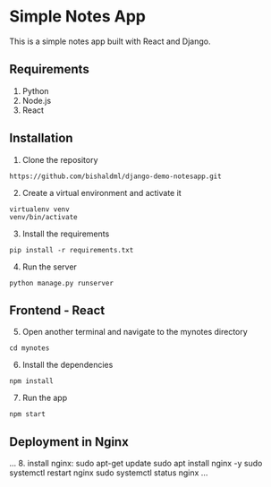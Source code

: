 # Simple Notes App
This is a simple notes app built with React and Django.

## Requirements
1. Python 
2. Node.js
3. React

## Installation
1. Clone the repository
```
https://github.com/bishaldml/django-demo-notesapp.git
```
2. Create a virtual environment and activate it
```
virtualenv venv
venv/bin/activate
```
3. Install the requirements
```
pip install -r requirements.txt
```
4. Run the server
```
python manage.py runserver
```

## Frontend - React
5. Open another terminal and navigate to the mynotes directory
```
cd mynotes
```
6. Install the dependencies
```
npm install
```
7. Run the app
```
npm start
```

## Deployment in Nginx
...
8. install nginx: 
sudo apt-get update
sudo apt install nginx -y
sudo systemctl restart nginx
sudo systemctl status nginx
...
